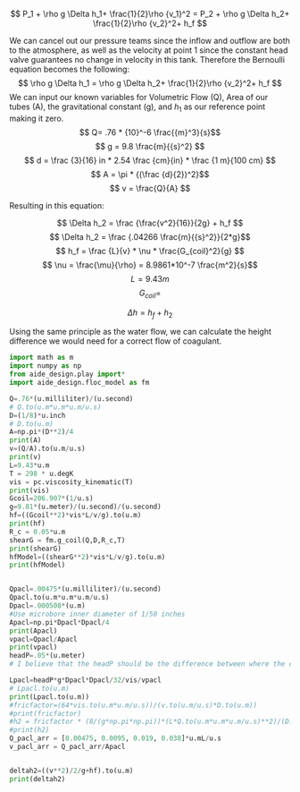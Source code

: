 $$ P_1 + \rho g \Delta h_1+ \frac{1}{2}\rho {v_1}^2 = P_2 + \rho g \Delta h_2+ \frac{1}{2}\rho {v_2}^2+ h_f $$

We can cancel out our pressure teams since the inflow and outflow are both to the atmosphere, as well as the velocity at point 1 since the constant head valve guarantees no change in velocity in this tank. Therefore the Bernoulli equation becomes the following:
$$ \rho g \Delta h_1 = \rho g \Delta h_2+ \frac{1}{2}\rho {v_2}^2+ h_f
$$
We can input our known variables for Volumetric Flow (Q), Area of our tubes (A), the gravitational constant (g), and $h_1$ as our reference point making it zero.
$$ Q= .76 * {10}^-6 \frac{{m}^3}{s}$$
$$ g = 9.8 \frac{m}{{s}^2} $$
$$ d = \frac {3}{16} in * 2.54 \frac {cm}{in} * \frac {1 m}{100 cm} $$
$$ A = \pi * {(\frac {d}{2})^2}$$
$$ v = \frac{Q}{A} $$

Resulting in this equation:

$$ \Delta h_2 = \frac {\frac{v^2}{16}}{2g} + h_f $$
$$ \Delta h_2 = \frac {.04266 \frac{m}{{s}^2}}{2*g}$$
$$ h_f = \frac {L}{v} * \nu * \frac{G_{coil}^2}{g} $$
$$ \nu = \frac{\mu}{\rho} = 8.9861*10^-7 \frac{m^2}{s}$$
$$ L = 9.43m $$
$$ G_{coil} = $$

$$ \Delta h = h_f + h_2 $$



Using the same principle as the water flow, we can calculate the height difference we would need for a correct flow of coagulant.

```python
import math as m
import numpy as np
from aide_design.play import*
import aide_design.floc_model as fm

Q=.76*(u.milliliter)/(u.second)
# Q.to(u.m*u.m*u.m/u.s)
D=(1/8)*u.inch
# D.to(u.m)
A=np.pi*(D**2)/4
print(A)
v=(Q/A).to(u.m/u.s)
print(v)
L=9.43*u.m
T = 298 * u.degK
vis = pc.viscosity_kinematic(T)
print(vis)
Gcoil=206.907*(1/u.s)
g=9.81*(u.meter)/(u.second)/(u.second)
hf=((Gcoil**2)*vis*L/v/g).to(u.m)
print(hf)
R_c = 0.05*u.m
shearG = fm.g_coil(Q,D,R_c,T)
print(shearG)
hfModel=((shearG**2)*vis*L/v/g).to(u.m)
print(hfModel)


Qpacl=.00475*(u.milliliter)/(u.second)
Qpacl.to(u.m*u.m*u.m/u.s)
Dpacl=.000508*(u.m)
#Use microbore inner diameter of 1/50 inches
Apacl=np.pi*Dpacl*Dpacl/4
print(Apacl)
vpacl=Qpacl/Apacl
print(vpacl)
headP=.05*(u.meter)
# I believe that the headP should be the difference between where the coagulant line meets the water and fluoride line, because that gives us the input velocity into the "system". This is based on an understanding of plug flow reactors and how we deal with the inputs of secondary flows into the system. However, this may raise an issue because of the fact that the entire system is connected. I believe that we can model the additional inputs into the plug flow system (like a river, for example) with additive flows because it is acting like a sort of drip system. Is there some sort of "ghost pressure" or something that would inhibit our flow into the system in the T-joint connecting the water and the coagulant lines? Also, what is driving the flow of coagulant? How can we assume the input as being relative to the T-joint when it is likely relative to the effluent just like the water constant head tank is? Is the solution instead to model the flows in our system as constant and relative to the effluent, similar to that of how we modeled the water flow?

Lpacl=headP*g*Dpacl*Dpacl/32/vis/vpacl
# Lpacl.to(u.m)
print(Lpacl.to(u.m))
#fricfactor=(64*vis.to(u.m*u.m/u.s))/(v.to(u.m/u.s)*D.to(u.m))
#print(fricfactor)
#h2 = fricfactor * (8/(g*np.pi*np.pi))*(L*Q.to(u.m*u.m*u.m/u.s)**2)/(D.to(u.m)**5)
#print(h2)
Q_pacl_arr = [0.00475, 0.0095, 0.019, 0.038]*u.mL/u.s
v_pacl_arr = Q_pacl_arr/Apacl


deltah2=((v**2)/2/g+hf).to(u.m)
print(deltah2)
```
